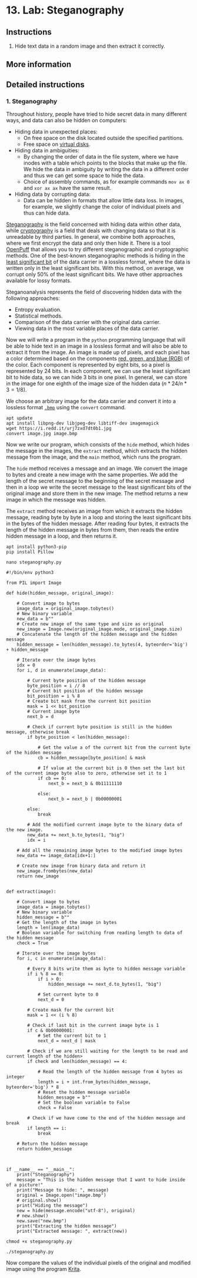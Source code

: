 # 13. Lab: Steganography

## Instructions

1. Hide text data in a random image and then extract it correctly.

## More information

## Detailed instructions

### 1. Steganography

Throughout history, people have tried to hide secret data in many different ways, and data can also be hidden on computers:

- Hiding data in unexpected places:
     - On free space on the disk located outside the specified partitions.
     - Free space on [virtual disks](https://github.com/polz113/virtual_disk_injector).
- Hiding data in ambiguities:
     - By changing the order of data in the file system, where we have inodes with a table which points to the blocks that make up the file. We hide the data in ambiguity by writing the data in a different order and thus we can get some space to hide the data.
     - Choice of assembly commands, as for example commands `mov ax 0` and `xor ax ax` have the same result.
- Hiding data by corrupting data:
     - Data can be hidden in formats that allow little data loss. In images, for example, we slightly change the color of individual pixels and thus can hide data.

[Steganography](https://en.wikipedia.org/wiki/Steganography) is the field concerned with hiding data within other data, while [cryptography](https://en.wikipedia.org/wiki/Cryptography) is a field that deals with changing data so that it is unreadable by third parties. In general, we combine both approaches, where we first encrypt the data and only then hide it. There is a tool [OpenPuff](https://embeddedsw.net/OpenPuff_Steganography_Home.html) that allows you to try different steganographic and cryptographic methods. One of the best-known steganographic methods is hiding in the [least significant bit](https://www.boiteaklou.fr/Steganography-Least-Significant-Bit.html) of the data carrier in a lossless format, where the data is written only in the least significant bits. With this method, on average, we corrupt only 50% of the least significant bits. We have other approaches available for lossy formats.

Steganoanalysis represents the field of discovering hidden data with the following approaches:

- Entropy evaluation.
- Statistical methods.
- Comparison of the data carrier with the original data carrier.
- Viewing data in the most variable places of the data carrier.

Now we will write a program in the `python` programming language that will be able to hide text in an image in a lossless format and will also be able to extract it from the image. An image is made up of pixels, and each pixel has a color determined based on the components [red, green, and blue (RGB)](https://en.wikipedia.org/wiki/RGB_color_model) of the color. Each component is represented by eight bits, so a pixel is represented by 24 bits. In each component, we can use the least significant bit to hide data, so we can hide 3 bits in one pixel. In general, we can store in the image for one eighth of the image size of the hidden data ($n*24/n*3 = 1/8$).

We choose an arbitrary image for the data carrier and convert it into a lossless format [`.bmp`](https://en.wikipedia.org/wiki/BMP_file_format) using the `convert` command.

    apt update
    apt install libpng-dev libjpeg-dev libtiff-dev imagemagick
    wget https://i.redd.it/urj7zxd7dt0b1.jpg
    convert image.jpg image.bmp

Now we write our program, which consists of the `hide` method, which hides the message in the images, the `extract` method, which extracts the hidden message from the image, and the `main` method, which runs the program.

The `hide` method receives a message and an image. We convert the image to bytes and create a new image with the same properties. We add the length of the secret message to the beginning of the secret message and then in a loop we write the secret message to the least significant bits of the original image and store them in the new image. The method returns a new image in which the message was hidden.

The `extract` method receives an image from which it extracts the hidden message, reading byte by byte in a loop and storing the least significant bits in the bytes of the hidden message. After reading four bytes, it extracts the length of the hidden message in bytes from them, then reads the entire hidden message in a loop, and then returns it.

    apt install python3-pip
    pip install Pillow

    nano steganography.py

    #!/bin/env python3

    from PIL import Image

    def hide(hidden_message, original_image):

        # Convert image to bytes
        image_data = original_image.tobytes()
        # New binary variable
        new_data = b""
        # Create new image of the same type and size as original
        new_image = Image.new(original_image.mode, original_image.size)
        # Concatenate the length of the hidden message and the hidden message
        hidden_message = len(hidden_message).to_bytes(4, byteorder='big') + hidden_message

        # Iterate over the image bytes
        idx = 0
        for i, d in enumerate(image_data):

            # Current byte position of the hidden message
            byte_position = i // 8
            # Current bit position of the hidden message
            bit_position = i % 8
            # Create bit mask from the current bit position
            mask = 1 << bit_position
            # Current image byte
            next_b = d

            # Check if current byte position is still in the hidden message, otherwise break
            if byte_position < len(hidden_message):

                # Get the value a of the current bit from the current byte of the hidden message
                cb = hidden_message[byte_position] & mask

                # If value at the current bit is 0 then set the last bit of the current image byte also to zero, otherwise set it to 1
                if cb == 0:
                    next_b = next_b & 0b11111110

                else:
                    next_b = next_b | 0b00000001

            else:
                break

            # Add the modified current image byte to the binary data of the new image.
            new_data += next_b.to_bytes(1, "big")
            idx = i

        # Add all the remaining image bytes to the modified image bytes
        new_data += image_data[idx+1:]

        # Create new image from binary data and return it
        new_image.frombytes(new_data)
        return new_image


    def extract(image):

        # Convert image to bytes
        image_data = image.tobytes()
        # New binary variable
        hidden_message = b""
        # Get the length of the image in bytes
        length = len(image_data)
        # Boolean variable for switching from reading length to data of the hidden message
        check = True

        # Iterate over the image bytes
        for i, c in enumerate(image_data):

            # Every 8 bits write them as byte to hidden message variable
            if i % 8 == 0:
                if i > 0:
                    hidden_message += next_d.to_bytes(1, "big")

                # Set current byte to 0
                next_d = 0

            # Create mask for the current bit
            mask = 1 << (i % 8)

            # Check if last bit in the current image byte is 1
            if c & 0b00000001:
                # Set the current bit to 1
                next_d = next_d | mask

            # Check if we are still waiting for the length to be read and current length of the hidden>
            if check and len(hidden_message) == 4:

                # Read the length of the hidden message from 4 bytes as integer
                length = i + int.from_bytes(hidden_message, byteorder='big') * 8
                # Reset the hidden message variable
                hidden_message = b""
                # Set the boolean variable to False
                check = False

            # Check if we have come to the end of the hidden message and break
            if length == i:
                break

        # Return the hidden message
        return hidden_message



    if __name__ == "__main__":
        print("Steganography")
        message = "This is the hidden message that I want to hide inside of a picture!"
        print("Message to hide: ", message)
        original = Image.open("image.bmp")
        # original.show()
        print("Hiding the message")
        new = hide(message.encode("utf-8"), original)
        # new.show()
        new.save("new.bmp")
        print("Extracting the hidden message")
        print("Extracted message: ", extract(new))

    chmod +x steganography.py

    ./steganography.py

Now compare the values of the individual pixels of the original and modified image using the program [Krita](https://krita.org/).